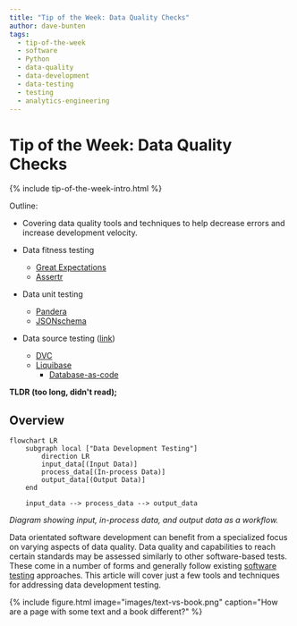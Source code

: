 ```yaml
---
title: "Tip of the Week: Data Quality Checks"
author: dave-bunten
tags:
  - tip-of-the-week
  - software
  - Python
  - data-quality
  - data-development
  - data-testing
  - testing
  - analytics-engineering
---
```


# Tip of the Week: Data Quality Checks

{% include tip-of-the-week-intro.html %}

<!-- excerpt start -->

<!-- excerpt end -->

Outline:

- Covering data quality tools and techniques to help decrease errors and increase development velocity.

- Data fitness testing
  - [Great Expectations](https://github.com/great-expectations/great_expectations)
  - [Assertr](https://github.com/ropensci/assertr/)

- Data unit testing
  - [Pandera](https://github.com/unionai-oss/pandera)
  - [JSONschema](https://github.com/python-jsonschema/jsonschema)

- Data source testing ([link](https://en.wikipedia.org/wiki/Shift-left_testing))
  - [DVC](https://github.com/iterative/dvc)
  - [Liquibase](https://github.com/liquibase/liquibase)
    - [Database-as-code](https://speakerdeck.com/tastapod/arent-we-forgetting-someone)

__TLDR (too long, didn't read);__

## Overview

```mermaid!
flowchart LR
    subgraph local ["Data Development Testing"]
        direction LR
        input_data[(Input Data)]
        process_data[(In-process Data)]
        output_data[(Output Data)]
    end

    input_data --> process_data --> output_data
```

_Diagram showing input, in-process data, and output data as a workflow._

Data orientated software development can benefit from a specialized focus on varying aspects of data quality.
Data quality and capabilities to reach certain standards may be assessed similarly to other software-based tests.
These come in a number of forms and generally follow existing [software testing](https://en.wikipedia.org/wiki/Software_testing) approaches.
This article will cover just a few tools and techniques for addressing data development testing.

{% include figure.html image="images/text-vs-book.png" caption="How are a page with some text and a book different?"  %}
